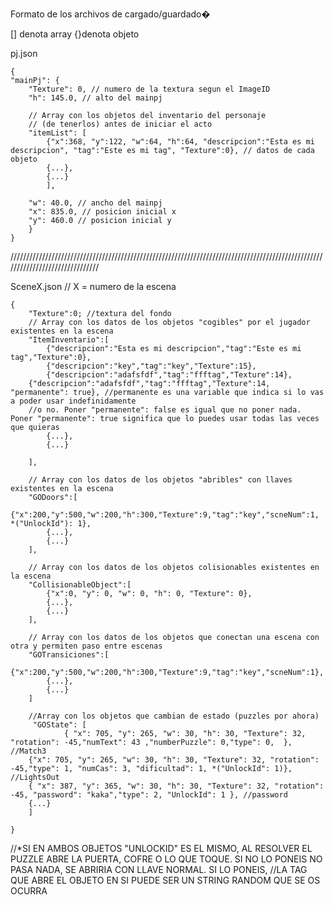 ﻿Formato de los archivos de cargado/guardado�

[] denota array
{}denota objeto

pj.json

	{
	"mainPj": {
    	"Texture": 0, // numero de la textura segun el ImageID
    	"h": 145.0, // alto del mainpj

    	// Array con los objetos del inventario del personaje 
    	// (de tenerlos) antes de iniciar el acto
    	"itemList": [
    		{"x":368, "y":122, "w":64, "h":64, "descripcion":"Esta es mi descripcion", "tag":"Este es mi tag", "Texture":0}, // datos de cada objeto
    		{...},
    		{...}
    		],

    	"w": 40.0, // ancho del mainpj
    	"x": 835.0, // posicion inicial x
    	"y": 460.0 // posicion inicial y
		}
	}

///////////////////////////////////////////////////////////////////////////////////////////////////////////////////////////////

SceneX.json // X = numero de la escena

	{
		"Texture":0; //textura del fondo
		// Array con los datos de los objetos "cogibles" por el jugador existentes en la escena
    	"ItemInventario":[
        	{"descripcion":"Esta es mi descripcion","tag":"Este es mi tag","Texture":0},
        	{"descripcion":"key","tag":"key","Texture":15},
        	{"descripcion":"adafsfdf","tag":"ffftag","Texture":14},
		{"descripcion":"adafsfdf","tag":"ffftag","Texture":14, "permanente": true}, //permanente es una variable que indica si lo vas a poder usar indefinidamente
		//o no. Poner "permanente": false es igual que no poner nada. Poner "permanente": true significa que lo puedes usar todas las veces que quieras
            {...},
            {...}

    	],

    	// Array con los datos de los objetos "abribles" con llaves existentes en la escena
    	"GODoors":[
			{"x":200,"y":500,"w":200,"h":300,"Texture":9,"tag":"key","scneNum":1, *("UnlockId"): 1},
            {...},
            {...}
    	],

    	// Array con los datos de los objetos colisionables existentes en la escena
    	"CollisionableObject":[
    		{"x":0, "y": 0, "w": 0, "h": 0, "Texture": 0},
            {...},
            {...}
    	],

    	// Array con los datos de los objetos que conectan una escena con otra y permiten paso entre escenas
    	"GOTransiciones":[
			{"x":200,"y":500,"w":200,"h":300,"Texture":9,"tag":"key","scneNum":1},
            {...},
            {...}
    	]
		
		//Array con los objetos que cambian de estado (puzzles por ahora)
		 "GOState": [
                { "x": 705, "y": 265, "w": 30, "h": 30, "Texture": 32, "rotation": -45,"numText": 43 ,"numberPuzzle": 0,"type": 0,  }, //Match3
		{"x": 705, "y": 265, "w": 30, "h": 30, "Texture": 32, "rotation": -45,"type": 1, "numCas": 3, "dificultad": 1, *("UnlockId": 1)}, //LightsOut
        { "x": 387, "y": 365, "w": 30, "h": 30, "Texture": 32, "rotation": -45, "password": "kaka","type": 2, "UnlockId": 1 }, //password
		{...}
		]
		
	}

//*SI EN AMBOS OBJETOS "UNLOCKID" ES EL MISMO, AL RESOLVER EL PUZZLE ABRE LA PUERTA, COFRE O LO QUE TOQUE. SI NO LO PONEIS NO PASA NADA, SE ABRIRIA CON LLAVE NORMAL. SI LO PONEIS,
//LA TAG QUE ABRE EL OBJETO EN SI PUEDE SER UN STRING RANDOM QUE SE OS OCURRA